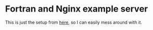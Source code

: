 # Fortran and Nginx example server

This is just the setup from [here](http://flibs.sourceforge.net/fortran-fastcgi-nginx.html), so I can easily mess around with it.
